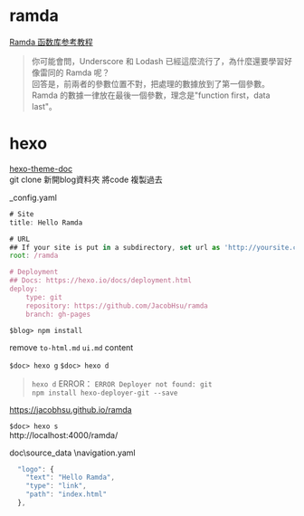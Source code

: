 # ramda

[Ramda 函数库参考教程](http://www.ruanyifeng.com/blog/2017/03/ramda.html)  
> 你可能會問，Underscore 和 Lodash 已經這麼流行了，為什麼還要學習好像雷同的 Ramda 呢？  
回答是，前兩者的參數位置不對，把處理的數據放到了第一個參數。  
Ramda 的數據一律放在最後一個參數，理念是"function first，data last"。  

# hexo 

[hexo-theme-doc](https://github.com/zalando-incubator/hexo-theme-doc)  
git clone  新開blog資料夾 將code 複製過去  

_config.yaml
```js
# Site
title: Hello Ramda

# URL
## If your site is put in a subdirectory, set url as 'http://yoursite.com/child' and root as '/child/'
root: /ramda

# Deployment
## Docs: https://hexo.io/docs/deployment.html
deploy:
    type: git
    repository: https://github.com/JacobHsu/ramda
    branch: gh-pages
```

`$blog> npm install`

remove `to-html.md` `ui.md` content  

`$doc> hexo g`
`$doc> hexo d`
> `hexo d` ERROR： `ERROR Deployer not found: git`  
`npm install hexo-deployer-git --save`  

https://jacobhsu.github.io/ramda 

`$doc> hexo s`  
http://localhost:4000/ramda/   


doc\source\_data \navigation.yaml
```js
  "logo": {
    "text": "Hello Ramda",
    "type": "link",
    "path": "index.html"
  },
```